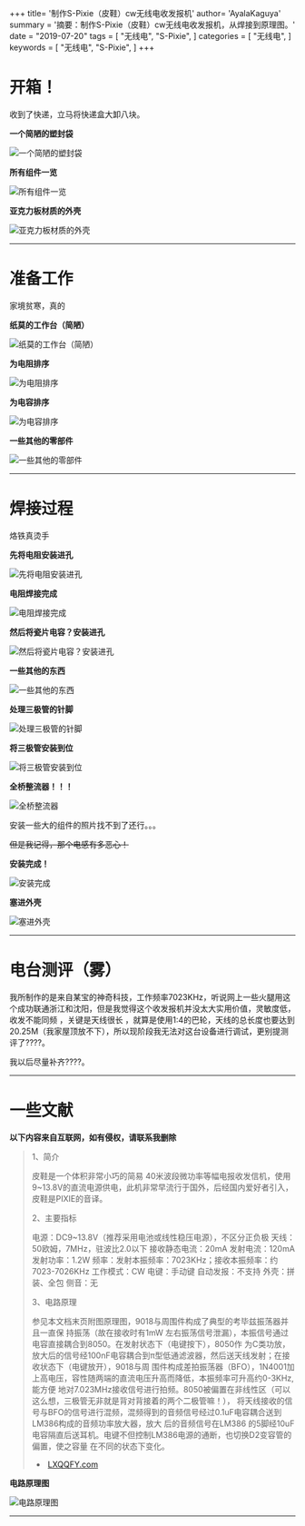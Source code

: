 +++
title= '制作S-Pixie（皮鞋）cw无线电收发报机'
author= 'AyalaKaguya'
summary = '摘要：制作S-Pixie（皮鞋）cw无线电收发报机，从焊接到原理图。'
date = "2019-07-20"
tags = [
    "无线电",
    "S-Pixie",
]
categories = [
    "无线电",
]
keywords = [
    "无线电",
    "S-Pixie",
]
+++

# 开箱！

收到了快递，立马将快递盒大卸八块。

**一个简陋的塑封袋**

![一个简陋的塑封袋](/images/s-pixie/project-pixie-1.jpg)

**所有组件一览**

![所有组件一览](/images/s-pixie/project-pixie-2.jpg)

**亚克力板材质的外壳**

![亚克力板材质的外壳](/images/s-pixie/project-pixie-3.jpg)

-----

# 准备工作

家境贫寒，真的

**纸莫的工作台（简陋）**

![纸莫的工作台（简陋）](/images/s-pixie/project-pixie-4.jpg)

**为电阻排序**

![为电阻排序](/images/s-pixie/project-pixie-5.jpg)

**为电容排序**

![为电容排序](/images/s-pixie/project-pixie-9.jpg)

**一些其他的零部件**

![一些其他的零部件](/images/s-pixie/project-pixie-12.jpg)

-----

# 焊接过程

烙铁真烫手

**先将电阻安装进孔**

![先将电阻安装进孔](/images/s-pixie/project-pixie-6.jpg)

**电阻焊接完成**

![电阻焊接完成](/images/s-pixie/project-pixie-7.jpg)

**然后将瓷片电容？安装进孔**

![然后将瓷片电容？安装进孔](/images/s-pixie/project-pixie-10.jpg)

**一些其他的东西**

![一些其他的东西](/images/s-pixie/project-pixie-13.jpg)

**处理三极管的针脚**

![处理三极管的针脚](/images/s-pixie/project-pixie-14.jpg)

**将三极管安装到位**

![将三极管安装到位](/images/s-pixie/project-pixie-15.jpg)

**全桥整流器！！！**

![全桥整流器](/images/s-pixie/project-pixie-16.jpg)

安装一些大的组件的照片找不到了还行。。。

~~但是我记得，那个电感有多恶心！~~

**安装完成！**

![安装完成](/images/s-pixie/project-pixie-17.jpg)

**塞进外壳**

![塞进外壳](/images/s-pixie/project-pixie-18.jpg)

-----

# 电台测评（雾）

我所制作的是来自某宝的神奇科技，工作频率7023KHz，听说网上一些火腿用这个成功联通浙江和沈阳，但是我觉得这个收发报机并没太大实用价值，灵敏度低，收发不能同频 ，关键是天线很长 ，就算是使用1:4的巴轮，天线的总长度也要达到20.25M（我家屋顶放不下），所以现阶段我无法对这台设备进行调试，更别提测评了????。

我以后尽量补齐????。

-----

# 一些文献

**以下内容来自互联网，如有侵权，请联系我删除**

> 1、简介
> 
> 皮鞋是一个体积非常小巧的简易 40米波段微功率等幅电报收发信机，使用 9~13.8V的直流电源供电，此机非常早流行于国外，后经国内爱好者引入，皮鞋是PIXIE的音译。
>
> 2、主要指标
> 
> 电源：DC9~13.8V（推荐采用电池或线性稳压电源），不区分正负极
> 天线：50欧姆，7MHz，驻波比2.0以下
> 接收静态电流：20mA
> 发射电流：120mA
> 发射功率：1.2W
> 频率：发射本振频率：7023KHz；接收本振频率：约 7023-7026KHz
> 工作模式：CW
> 电键：手动键
> 自动发报：不支持
> 外壳：拼装、全包
> 侧音：无
> 
> 3、电路原理
> 
> 参见本文档末页附图原理图，9018与周围件构成了典型的考毕兹振荡器并且一直保 持振荡（故在接收时有1mW 左右振荡信号泄漏），本振信号通过电容直接耦合到8050。在发射状态下（电键按下），8050作 为C类功放，放大后的信号经100nF电容耦合到π型低通滤波器，然后送天线发射；在接收状态下（电键放开），9018与周 围件构成差拍振荡器（BFO），1N4001加上高电压，容性随两端的直流电压升高而降低，本振频率可升高约0-3KHz,能方便 地对7.023MHz接收信号进行拍频。8050被偏置在非线性区（可以这么想，三极管无非就是背对背接着的两个二极管嘛！）， 将天线接收的信号与BFO的信号进行混频，混频得到的音频信号经过0.1uF电容耦合送到LM386构成的音频功率放大器，放大 后的音频信号在LM386 的5脚经10uF电容隔直后送耳机。电键不但控制LM386电源的通断，也切换D2变容管的偏置，使之容量 在不同的状态下变化。
> 
> -  [LXQQFY.com](LXQQFY.com)

**电路原理图**

![电路原理图](/images/s-pixie/project-pixie-cad.jpg)

-----